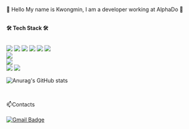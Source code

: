 <!--<p align="center">-->
👋 Hello My name is Kwongmin, I am a developer working at AlphaDo 👋
</br>
</br>




<b>🛠 Tech Stack 🛠</b>
</br>
</br>

<!--<p align="center">-->
<img src="https://img.shields.io/badge/Python-3766AB?style=flat-square&logo=Python&logoColor=white"/></a>
<img src="https://img.shields.io/badge/Django-092E20?style=flat-square&logo=Django&logoColor=white"/></a>
<img src="https://img.shields.io/badge/Flask-000000?style=flat-square&logo=Flask&logoColor=white"/></a> 
<img src="https://img.shields.io/badge/HTML5-E34F26?style=flat-square&logo=HTML5&logoColor=white"/></a>
<img src="https://img.shields.io/badge/CSS3-1572B6?style=flat-square&logo=CSS3&logoColor=white"/></a> 
<img src="https://img.shields.io/badge/JavaScript-F7DF1E?style=flat-square&logo=JavaScript&logoColor=white"/></a> 
</br>
<img src="https://img.shields.io/badge/PostgreSQL-4169E1?style=flat-square&logo=PostgreSQL&logoColor=black"/></a>  
<img src="https://img.shields.io/badge/MySQL-4479A1?style=flat-square&logo=MySQL&logoColor=white"/></a>  
<img src="https://img.shields.io/badge/Amazon AWS-232F3E?style=flat-square&logo=Amazon%20AWS&logoColor=white"/></a> 
<img src="https://img.shields.io/badge/Amazon S3-1572B6?style=flat-square&logo=Amazon%20S3&logoColor=white"/></a>




![Anurag's GitHub stats](https://github-readme-stats.vercel.app/api?username=dnwjd6452&show_icons=true&theme=vue)

</br>

📫Contacts
</br>
</br>
[![Gmail Badge](https://img.shields.io/badge/Gmail-d14836?style=flat-square&logo=Gmail&logoColor=white&link=mailto:xx@gmail.com)](mailto:dnwjd6452@gmail.com)



<!--
**dnwjd6452/dnwjd6452** is a ✨ _special_ ✨ repository because its `README.md` (this file) appears on your GitHub profile.


Here are some ideas to get you started:

- 🔭 I’m currently working on ...
- 🌱 I’m currently learning ...
- 👯 I’m looking to collaborate on ...
- 🤔 I’m looking for help with ...
- 💬 Ask me about ...
- 📫 How to reach me: ...
- 😄 Pronouns: ...
- ⚡ Fun fact: ...
-->
